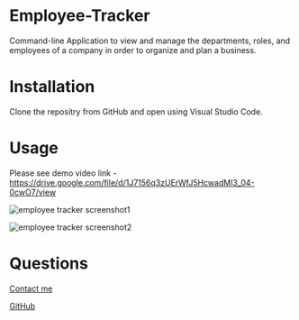 # Employee-Tracker

Command-line Application to view and manage the departments, roles, and employees of a company in order to organize and plan a business.

# Installation

Clone the repositry from GitHub and open using Visual Studio Code.

# Usage

Please see demo video link - https://drive.google.com/file/d/1J7156q3zUErWfJ5HcwadMl3_04-0cwO7/view

![employee tracker screenshot1](public/assets/images/employee-tracker-screenshot1.png)

![employee tracker screenshot2](public/assets/images/employee-tracker-screenshot2.png)

# Questions

[Contact me](chitra.iyer00@gmail.com)

[GitHub](https://github.com/ciyer87)
